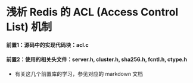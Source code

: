# 浅析 Redis 的 ACL (Access Control List) 机制

#### 前置1：源码中的实现代码块：acl.c
#### 前置2：使用的相关头文件：server.h, cluster.h, sha256.h, fcntl.h, ctype.h
- 有关这几个前置库的学习，参见对应的 markdown 文档
